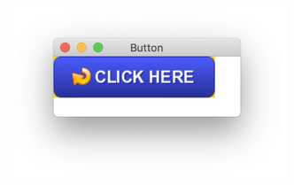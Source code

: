 ![Снимок экрана 2020-05-05 в 12.15.53](%D0%A1%D0%BD%D0%B8%D0%BC%D0%BE%D0%BA%20%D1%8D%D0%BA%D1%80%D0%B0%D0%BD%D0%B0%202020-05-05%20%D0%B2%2012.15.53.png)

